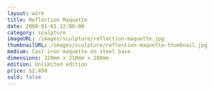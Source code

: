 ```yaml
---
layout: work
title: Reflection Maquette
date: 2008-01-01 12:00:00
category: sculpture
imageURL: /images/sculpture/reflection-maquette.jpg
thumbnailURL: /images/sculpture/reflection-maquette-thumbnail.jpg
medium: Cast iron maquette on steel base
dimensions: 320mm x 210mm x 280mm
edition: Unlimited edition
price: $2,450
sold: false
---
```

